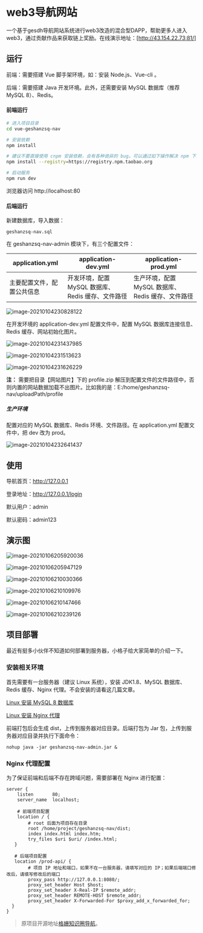 

# web3导航网站

一个基于gesdh导航网站系统进行web3改造的混合型DAPP，帮助更多人进入web3，通过贡献作品来获取链上奖励。在线演示地址：[http://43.154.22.73:81/]


## 运行

前端：需要搭建 Vue 脚手架环境，如：安装 Node.js、Vue-cli 。

后端：需要搭建 Java 开发环境。此外，还需要安装 MySQL 数据库（推荐 MySQL 8）、Redis。

#### 前端运行

```bash
# 进入项目目录
cd vue-geshanzsq-nav

# 安装依赖
npm install

# 建议不要直接使用 cnpm 安装依赖，会有各种诡异的 bug。可以通过如下操作解决 npm 下载速度慢的问题
npm install --registry=https://registry.npm.taobao.org

# 启动服务
npm run dev
```

浏览器访问 http://localhost:80

#### 后端运行

新建数据库，导入数据：

```
geshanzsq-nav.sql
```

在 geshanzsq-nav-admin 模块下，有三个配置文件：

| application.yml            | application-dev.yml                               | application-prod.yml                              |
| -------------------------- | ------------------------------------------------- | ------------------------------------------------- |
| 主要配置文件，配置公共信息 | 开发环境，配置 MySQL 数据库、Redis 缓存、文件路径 | 生产环境，配置 MySQL 数据库、Redis 缓存、文件路径 |

![image-20210104230828122](https://i.loli.net/2021/01/04/PRSzfusxb1dOo5A.png)

在开发环境的 application-dev.yml 配置文件中，配置 MySQL 数据库连接信息、Redis 缓存、网站初始化图片。

![image-20210104231437985](https://i.loli.net/2021/01/04/D2TC8js5zHv9VIB.png)

![image-20210104231513623](https://i.loli.net/2021/01/04/hgUZjcb7CGtF2ne.png)

![image-20210104231626229](https://i.loli.net/2021/01/04/ozpRGUjWhk6gv7c.png)

**注：** 需要把目录【网站图片】下的 profile.zip 解压到配置文件的文件路径中，否则内置的网站数据加载不出图片。比如我的是：E:/home/geshanzsq-nav/uploadPath/profile

##### 生产环境

配置对应的 MySQL 数据库、Redis 环境、文件路径。在 application.yml 配置文件中，把 dev 改为 prod。

![image-20210104232641437](https://i.loli.net/2021/01/04/cepE3wfOSU97xRY.png)

## 使用

导航首页：http://127.0.0.1

登录地址：http://127.0.0.1/login

默认用户：admin

默认密码：admin123

## 演示图

![image-20210106205920036](https://i.loli.net/2021/01/06/6mtepGbF5IVWELz.png)



![image-20210106205947129](https://i.loli.net/2021/01/06/O5c8ApDjZX9VMa4.png)



![image-20210106210030366](https://i.loli.net/2021/01/06/j3eVRAKpShXD17C.png)



![image-20210106210109976](https://i.loli.net/2021/01/06/X3I6VyRYOTMJW7H.png)



![image-20210106210147466](https://i.loli.net/2021/01/06/uItNSPi4Vzj6Zqy.png)



![image-20210106210239126](https://i.loli.net/2021/01/06/rR7LAk8WSUJysXK.png)

## 项目部署

最近有挺多小伙伴不知道如何部署到服务器，小格子给大家简单的介绍一下。

### 安装相关环境

首先需要有一台服务器（建议 Linux 系统），安装 JDK1.8、MySQL 数据库、Redis 缓存、Nginx 代理。不会安装的请看这几篇文章。

[Linux 安装 MySQL 8 数据库](https://geshanzsq.com/article/34)

[Linux 安装 Nginx 代理](https://geshanzsq.com/article/65)

前端打包后会生成 dist，上传到服务器对应目录。后端打包为 Jar 包，上传到服务器对应目录并执行下面命令：

```shell
nohup java -jar geshanzsq-nav-admin.jar &
```

### Nginx 代理配置

为了保证前端和后端不存在跨域问题，需要部署在 Nginx 进行配置：

```nginx
server {
    listen       80;
    server_name  localhost;
    
    # 前端项目配置
    location / {
        # root 后面为项目存在目录
        root /home/project/geshanzsq-nav/dist;
        index index.html index.htm;
        try_files $uri $uri/ /index.html;
   }
    
   # 后端项目配置
   location /prod-api/ {
        # 项目 IP 地址和端口，如果不在一台服务器，请填写对应的 IP；如果后端端口修改后，请填写修改后的端口
        proxy_pass http://127.0.0.1:8080/;
        proxy_set_header Host $host;
        proxy_set_header X-Real-IP $remote_addr;
        proxy_set_header REMOTE-HOST $remote_addr;
        proxy_set_header X-Forwarded-For $proxy_add_x_forwarded_for;
  } 
}

```

> 原项目开源地址[格姗知识圈导航](https://gesdh.cn)。
